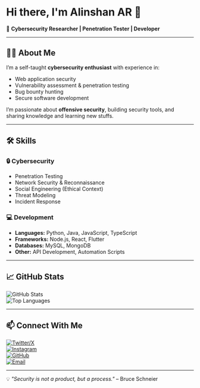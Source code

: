 
# Hi there, I'm Alinshan AR 👋  

🚀 **Cybersecurity Researcher | Penetration Tester | Developer**  

---

## 👨‍💻 About Me
I’m a self-taught **cybersecurity enthusiast** with experience in:
- Web application security  
- Vulnerability assessment & penetration testing
- Bug bounty hunting
- Secure software development  

I’m passionate about **offensive security**, building security tools, and sharing knowledge and learning new stuffs.

---

## 🛠️ Skills

### 🔒 Cybersecurity
- Penetration Testing 
- Network Security & Reconnaissance
- Social Engineering (Ethical Context)
- Threat Modeling
- Incident Response


### 💻 Development
- **Languages:** Python, Java, JavaScript, TypeScript  
- **Frameworks:** Node.js, React, Flutter  
- **Databases:** MySQL, MongoDB  
- **Other:** API Development, Automation Scripts


---

## 📈 GitHub Stats
![GitHub Stats](https://github-readme-stats.vercel.app/api?username=Alinshan&show_icons=true&theme=tokyonight)  
![Top Languages](https://github-readme-stats.vercel.app/api/top-langs/?username=Alinshan&layout=compact&theme=tokyonight)



---

## 📫 Connect With Me
[![Twitter/X](https://img.shields.io/badge/Twitter-000000?style=for-the-badge&logo=x&logoColor=white)](alinshan_)  
[![Instagram](https://img.shields.io/badge/Instagram-E4405F?style=for-the-badge&logo=instagram&logoColor=white)](shaan.403)  
[![GitHub](https://img.shields.io/badge/GitHub-181717?style=for-the-badge&logo=github&logoColor=white)](https://github.com/Alinshan)  
[![Email](https://img.shields.io/badge/Email-D14836?style=for-the-badge&logo=gmail&logoColor=white)](mailto:alinshanar)  

---

💡 *"Security is not a product, but a process."* – Bruce Schneier  

